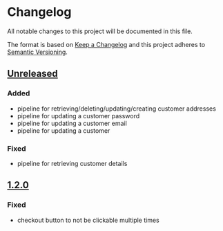 # Changelog

All notable changes to this project will be documented in this file.

The format is based on [Keep a Changelog](http://keepachangelog.com/) and this project adheres to [Semantic Versioning](http://semver.org/).

## [Unreleased]
### Added
- pipeline for retrieving/deleting/updating/creating customer addresses
- pipeline for updating a customer password
- pipeline for updating a customer email
- pipeline for updating a customer
### Fixed
- pipeline for retrieving customer details

## [1.2.0]
### Fixed
- checkout button to not be clickable multiple times

[Unreleased]: https://stash.localdev.cc/projects/SGX/repos/magento-user/commits?targetBranch=refs%2Fheads%2Fmaster&sourceBranch=refs%2Ftags%2Fv1.2.0
[1.2.0]: https://stash.localdev.cc/projects/SGX/repos/magento-user/commits?until=refs%2Ftags%2Fv1.2.0
